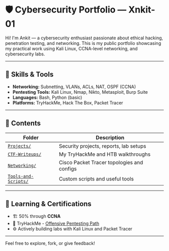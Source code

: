 # 🛡️ Cybersecurity Portfolio — Xnkit-01

Hi! I'm Ankit — a cybersecurity enthusiast passionate about ethical hacking, penetration testing, and networking. This is my public portfolio showcasing my practical work using Kali Linux, CCNA-level networking, and cybersecurity labs.

---

## 🔧 Skills & Tools

- **Networking:** Subnetting, VLANs, ACLs, NAT, OSPF (CCNA)
- **Pentesting Tools:** Kali Linux, Nmap, Nikto, Metasploit, Burp Suite
- **Languages:** Bash, Python (basic)
- **Platforms:** TryHackMe, Hack The Box, Packet Tracer

---

## 📁 Contents

| Folder | Description |
|--------|-------------|
| [`Projects/`](./Projects) | Security projects, reports, lab setups |
| [`CTF-Writeups/`](./CTF-Writeups) | My TryHackMe and HTB walkthroughs |
| [`Networking/`](./Networking) | Cisco Packet Tracer topologies and configs |
| [`Tools-and-Scripts/`](./Tools-and-Scripts) | Custom scripts and useful tools |

---

## 📜 Learning & Certifications

- 🏗️ 50% through **CCNA**
- 🔐 TryHackMe - [Offensive Pentesting Path](https://tryhackme.com/path/outline/pentesting)
- ⚙️ Actively building labs with Kali Linux and Packet Tracer

---

Feel free to explore, fork, or give feedback!
